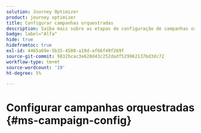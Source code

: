 ```yaml
---
solution: Journey Optimizer
product: journey optimizer
title: Configurar campanhas orquestradas
description: Saiba mais sobre as etapas de configuração de campanhas orquestradas com o Adobe Journey Optimizer
badge: label="Alfa"
hide: true
hidefromtoc: true
exl-id: 4465a69e-5b35-4580-a19d-af66f49f269f
source-git-commit: 9832bcac3e628d43c252dadf529962137bd3dc72
workflow-type: tm+mt
source-wordcount: '19'
ht-degree: 5%

---
```


# Configurar campanhas orquestradas {#ms-campaign-config}
